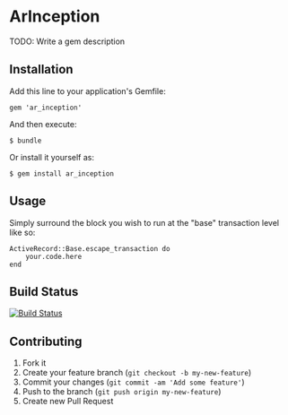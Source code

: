 # ArInception

TODO: Write a gem description

## Installation

Add this line to your application's Gemfile:

    gem 'ar_inception'

And then execute:

    $ bundle

Or install it yourself as:

    $ gem install ar_inception

## Usage

Simply surround the block you wish to run at the "base" transaction level like so:

    ActiveRecord::Base.escape_transaction do
        your.code.here
    end

## Build Status

[![Build Status](https://travis-ci.org/zeevex/ar_inception.png)](https://travis-ci.org/zeevex/ar_inception)

## Contributing

1. Fork it
2. Create your feature branch (`git checkout -b my-new-feature`)
3. Commit your changes (`git commit -am 'Add some feature'`)
4. Push to the branch (`git push origin my-new-feature`)
5. Create new Pull Request

